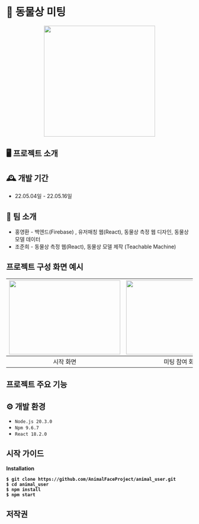 🐶 동물상 미팅
=============

<p align="center">
    <img src="https://github.com/AnimalFaceProject/animal_user/assets/77156858/b08c4184-150a-49a9-8863-9c4dfc35c58b" width="300">
<!-- <img src="https://github.com/AnimalFaceProject/animal_user/assets/77156858/fb81d2f7-4b41-49b0-a284-c9c22bc02706" width="300"> -->
<!-- <img src="https://github.com/AnimalFaceProject/animal_user/assets/77156858/57f64553-522a-4f55-8f9c-935526a1fe45" width="318"> -->
</p>
    
## 🖥️ 프로젝트 소개

## 🕰️ 개발 기간
- 22.05.04일 - 22.05.16일

## 👬 팀 소개
- 홍영환 - 백엔드(Firebase) , 유저매칭 웹(React), 동물상 측정 웹 디자인, 동물상 모델 데이터 <br>
- 조준희 - 동물상 측정 웹(React), 동물상 모델 제작 (Teachable Machine)

## 프로젝트 구성 화면 예시

|<img src="https://github.com/AnimalFaceProject/animal_user/assets/77156858/c4989662-8b98-4e54-bf01-010e092d4bb6" height="200" width="300" >|<img src="https://github.com/AnimalFaceProject/animal_user/assets/77156858/2439bc02-9eff-456f-9a18-199524282e71" height="200" width="300"> |
|:---:|:---:|
|시작 화면|미팅 참여 화면|
## 프로젝트 주요 기능

## ⚙️ 개발 환경
- `Node.js 20.3.0`
- `Npm 9.6.7`
- `React 18.2.0`
## 시작 가이드

<strong>Installation

    $ git clone https://github.com/AnimalFaceProject/animal_user.git
    $ cd animal_user
    $ npm install
    $ npm start


## 저작권
</hr>

